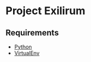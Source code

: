 # Project Exilirum

## Requirements
* [Python](https://www.python.org/downloads/release/python-360/)
* [VirtualEnv](https://pypi.org/project/virtualenv/)